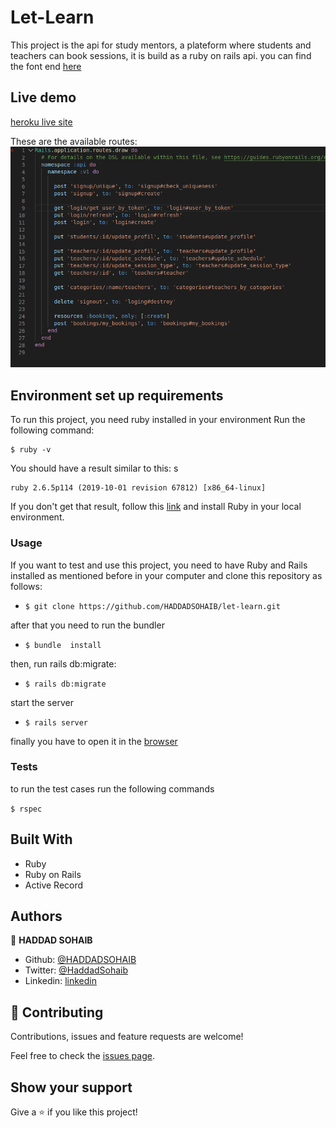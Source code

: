 # Let-Learn

This project is the api for study mentors, a plateform where students and teachers can book sessions, it is build as a ruby on rails api. you can find the font end [here](https://github.com/HADDADSOHAIB/study-mentors)


## Live demo

[heroku live site](http://study-mentors-api.herokuapp.com/)

These are the available routes:
![start](/public/images/readme/1.png)

## Environment set up requirements

To run this project, you need ruby installed in your environment
Run the following command:

```
$ ruby -v
```

You should have a result similar to this:
s
```
ruby 2.6.5p114 (2019-10-01 revision 67812) [x86_64-linux]
```

If you don't get that result, follow this [link](https://www.ruby-lang.org/en/documentation/installation/) and install Ruby in your local environment.


### Usage

If you want to test and use this project, you need to have Ruby and Rails installed  as mentioned before in your computer and clone this repository as follows:
* `$ git clone https://github.com/HADDADSOHAIB/let-learn.git`

after that you need to run the bundler
* `$ bundle  install`

then, run rails db:migrate:
* `$ rails db:migrate`

start the server
* `$ rails server`

finally you have to open it in the [browser](http://localhost:3000/)

### Tests

to run the test cases run the following commands


```$ rspec```


## Built With

- Ruby
- Ruby on Rails
- Active Record

## Authors

👤 **HADDAD SOHAIB**

- Github: [@HADDADSOHAIB](https://github.com/HADDADSOHAIB)
- Twitter: [@HaddadSohaib](https://twitter.com/HaddadSohaib)
- Linkedin: [linkedin](https://www.linkedin.com/in/sohaibhaddad/)


## 🤝 Contributing

Contributions, issues and feature requests are welcome!

Feel free to check the [issues page](issues/).

## Show your support

Give a ⭐️ if you like this project!
